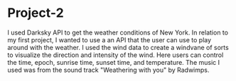 # Project-2

I used Darksky API to get the weather conditions of New York. In relation to my first project, I wanted to use a an API that the user can use to play around with the weather. I used the wind data to create a windvane of sorts to visualize the direction and intensity of the wind. Here users can control the time, epoch, sunrise time, sunset time, and temperature. The music I used was from the sound track "Weathering with you" by Radwimps.
